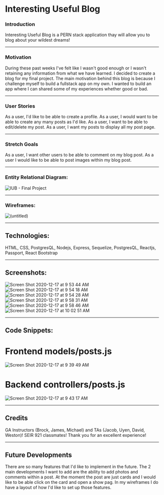 # Interesting Useful Blog

### Introduction
Interesting Useful Blog is a PERN stack application thay will allow you to blog about your wildest dreams!

---
### Motivation
During these past weeks I've felt like I wasn't good enough or I wasn't retaining any information from what we have learned.
I decided to create a blog for my final project. The main motivation behind this blog is because I challenge myself to build a fullstack app on my own. 
I wanted to build an app where I can shared some of my experiences whether good or bad.  
 
---
### User Stories 
As a user, I'd like to be able to create a profile.
As a user, I would want to be able to create any many posts as I'd like.
As a user, I want to be able to edit/delete my post.
As a user, I want my posts to display all my post page.

---
### Stretch Goals
As a user, I want other users to be able to comment on my blog post.
As a user I would like to be able to post images within my blog post.

---
### Entity Relational Diagram:
![IUB - Final Project](https://user-images.githubusercontent.com/71733757/102519824-d9734d00-4047-11eb-93ac-c277585256b6.png)

---
### Wireframes:
![(untitled)](https://user-images.githubusercontent.com/71733757/102521113-5fdc5e80-4049-11eb-9467-ef926c0a883d.png)

---
## Technologies:
HTML, CSS, PostgresQL, Nodejs, Express, Sequelize, PostgresQL, Reactjs, Passport, React Bootstrap

---
## Screenshots:
![Screen Shot 2020-12-17 at 9 53 44 AM](https://user-images.githubusercontent.com/71733757/102525788-9d43ea80-404f-11eb-964b-8bbdafbde707.png)
![Screen Shot 2020-12-17 at 9 54 18 AM](https://user-images.githubusercontent.com/71733757/102525785-9d43ea80-404f-11eb-86b0-30d8b9c50f9d.png)
![Screen Shot 2020-12-17 at 9 54 28 AM](https://user-images.githubusercontent.com/71733757/102525783-9d43ea80-404f-11eb-9a98-38b500d4d5a7.png)
![Screen Shot 2020-12-17 at 9 58 31 AM](https://user-images.githubusercontent.com/71733757/102525780-9cab5400-404f-11eb-9dee-1287acf56ef1.png)
![Screen Shot 2020-12-17 at 9 58 46 AM](https://user-images.githubusercontent.com/71733757/102525772-9b7a2700-404f-11eb-9384-0ff00578bd0e.png)
![Screen Shot 2020-12-17 at 10 02 51 AM](https://user-images.githubusercontent.com/71733757/102525769-9ae19080-404f-11eb-8174-81c7d45984e6.png)

---
## Code Snippets:
# Frontend models/posts.js
![Screen Shot 2020-12-17 at 9 39 49 AM](https://user-images.githubusercontent.com/71733757/102523138-032e7300-404c-11eb-8999-5f8208e9df42.png)

# Backend controllers/posts.js
![Screen Shot 2020-12-17 at 9 43 17 AM](https://user-images.githubusercontent.com/71733757/102524047-463d1600-404d-11eb-9a44-ac562f8ba185.png)

---
## Credits
 GA Instructors (Brock, James, Michael) and TAs (Jacob, Uyen, David, Weston)!
 SEIR 921 classmates! 
 Thank you for an excellent experience!
 
---
## Future Developments
There are so many features that I'd like to implement in the future.
The 2 main developments I want to add are the ability to add photos and comments within a post. 
At the moment the post are just cards and I would like to be able click on the card and open a show pag.
In my wireframes I do have a layout of how I'd like to set up those features.

